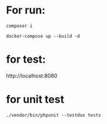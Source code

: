 # For run:

```shell
composer i
```

```shell
docker-compose up --build -d
```

# for test:

http://localhost:8080

# for unit test

```shell
./vendor/bin/phpunit --testdox tests
```